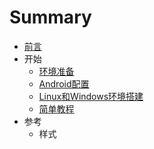 # Summary

* [前言](README.md)
* 开始
   * [环境准备](chapter1/getting_started.md)
   * [Android配置](chapter1/android_setup.md)
   * [Linux和Windows环境搭建](chapter1/linux_wind_sup.md)
   * [简单教程](chapter1/tutorial.md)
* 参考
   * 样式

